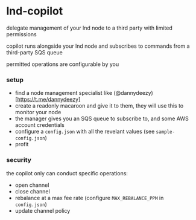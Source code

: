 # lnd-copilot
delegate management of your lnd node to a third party with limited permissions

copilot runs alongside your lnd node and subscribes to commands from a third-party SQS queue

permitted operations are configurable by you

### setup
- find a node management specialist like (@dannydeezy)[https://t.me/dannydeezy]
- create a readonly macaroon and give it to them, they will use this to monitor your node
- the manager gives you an SQS queue to subscribe to, and some AWS account credentials
- configure a `config.json` with all the revelant values (see `sample-config.json`)
- profit

### security
the copilot only can conduct specific operations:
- open channel
- close channel
- rebalance at a max fee rate (configure `MAX_REBALANCE_PPM` in `config.json`)
- update channel policy
